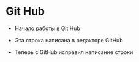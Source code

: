  # Git Hub 
 * Начало работы в Git Hub
  
 * Эта строка написана в редакторе GitHub

 * Теперь с GitHub исправил написание строки 
